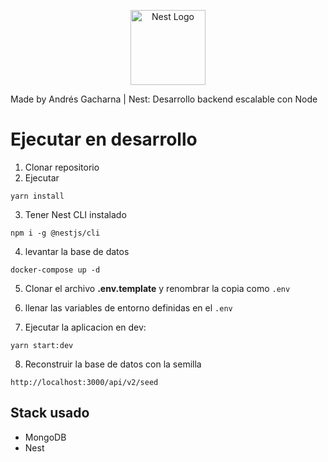 <p align="center">
  <a href="http://nestjs.com/" target="blank"><img src="https://nestjs.com/img/logo-small.svg" width="120" alt="Nest Logo" /></a>
</p>

Made by Andrés Gacharna | Nest: Desarrollo backend escalable con Node

# Ejecutar en desarrollo

1. Clonar repositorio
2. Ejecutar

```
yarn install
```
3. Tener Nest CLI instalado

```
npm i -g @nestjs/cli
```
4. levantar la base de datos
```
docker-compose up -d
```
5. Clonar el archivo __.env.template__ y renombrar la copia como ```.env```
6. llenar las variables de entorno definidas en el ```.env```

7. Ejecutar la aplicacion en dev:
```
yarn start:dev
```
8. Reconstruir la base de datos con la semilla
```
http://localhost:3000/api/v2/seed
```

## Stack usado
* MongoDB
* Nest